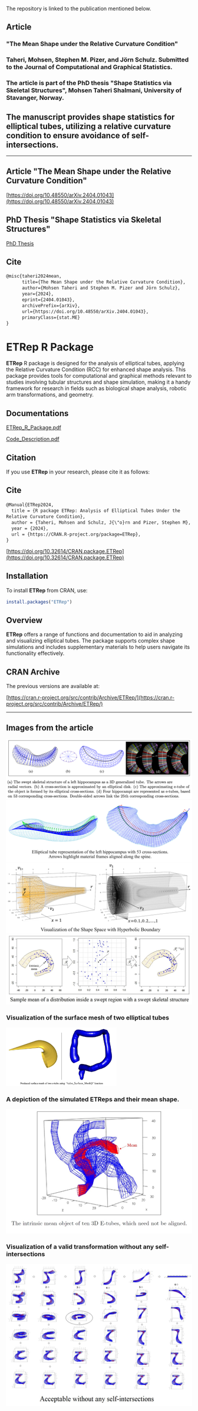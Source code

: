 The repository is linked to the publication mentioned below.

## Article
### "The Mean Shape under the Relative Curvature Condition"
### Taheri, Mohsen, Stephen M. Pizer, and Jörn Schulz. Submitted to the Journal of Computational and Graphical Statistics.
### The article is part of the PhD thesis "Shape Statistics via Skeletal Structures", Mohsen Taheri Shalmani, University of Stavanger, Norway.

## The manuscript provides shape statistics for elliptical tubes, utilizing a relative curvature condition to ensure avoidance of self-intersections.

---

## Article "The Mean Shape under the Relative Curvature Condition"
[https://doi.org/10.48550/arXiv.2404.01043](https://doi.org/10.48550/arXiv.2404.01043)

## PhD Thesis "Shape Statistics via Skeletal Structures"
[PhD Thesis](https://uis.brage.unit.no/uis-xmlui/handle/11250/3133161)

## Cite
```
@misc{taheri2024mean,
      title={The Mean Shape under the Relative Curvature Condition}, 
      author={Mohsen Taheri and Stephen M. Pizer and Jörn Schulz},
      year={2024},
      eprint={2404.01043},
      archivePrefix={arXiv},
      url={https://doi.org/10.48550/arXiv.2404.01043},
      primaryClass={stat.ME}
}
```

# ETRep R Package

**ETRep** R package is designed for the analysis of elliptical tubes, applying the Relative Curvature Condition (RCC) for enhanced shape analysis. This package provides tools for computational and graphical methods relevant to studies involving tubular structures and shape simulation, making it a handy framework for research in fields such as biological shape analysis, robotic arm transformations, and geometry.

## Documentations

[ETRep_R_Package.pdf](ETRep_R_Package.pdf)

[Code_Description.pdf](Code_Description.pdf)


## Citation

If you use **ETRep** in your research, please cite it as follows:
## Cite
```
@Manual{ETRep2024,
  title = {R package ETRep: Analysis of Elliptical Tubes Under the Relative Curvature Condition},
  author = {Taheri, Mohsen and Schulz, J{\"o}rn and Pizer, Stephen M},
  year = {2024},
  url = {https://CRAN.R-project.org/package=ETRep},
}
```
[https://doi.org/10.32614/CRAN.package.ETRep](https://doi.org/10.32614/CRAN.package.ETRep)

## Installation

To install **ETRep** from CRAN, use:
```R
install.packages("ETRep")
```

## Overview

**ETRep** offers a range of functions and documentation to aid in analyzing and visualizing elliptical tubes. The package supports complex shape simulations and includes supplementary materials to help users navigate its functionality effectively.

## CRAN Archive
The previous versions are available at:

[https://cran.r-project.org/src/contrib/Archive/ETRep/](https://cran.r-project.org/src/contrib/Archive/ETRep/)

---

## Images from the article
![Fig0](Fig0.jpg)
![Fig1](Fig1.jpg)
![Fig2](Fig2.jpg)
![Fig3](Fig3.jpg)

### Visualization of the surface mesh of two elliptical tubes
<img src="Fig6.png" alt="Fig6" width="300"/>

### A depiction of the simulated ETReps and their mean shape.
![Fig4](Fig4.jpg)

### Visualization of a valid transformation without any self-intersections
![Fig5](Fig5.jpg)




